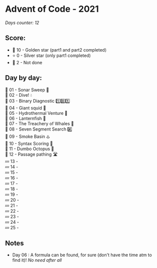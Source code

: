 # Advent of Code - 2021
*Days counter: 12*

## Score:
- :star2: 10 - Golden star (part1 and part2 completed)
- :star: 0 - Silver star (only part1 completed)
- :poop: 2 - Not done

## Day by day:
:star2: 01 - Sonar Sweep :satellite: \
:star2: 02 - Dive! :droplet: \
:star2: 03 - Binary Diagnostic :one::zero::one: \
:star2: 04 - Giant squid :squid: \
:star2: 05 - Hydrothermal Venture :potable_water: \
:star2: 06 - Lanternfish :izakaya_lantern: \
:star2: 07 - The Treachery of Whales :whale: \
:star2: 08 - Seven Segment Search :hash: \
:star2: 09 - Smoke Basin :hotsprings: \
:star2: 10 - Syntax Scoring :symbols: \
:poop: 11 - Dumbo Octopus :octopus: \
:poop: 12 - Passage pathing :motorway: \
:zzz: 13 - \
:zzz: 14 - \
:zzz: 15 - \
:zzz: 16 - \
:zzz: 17 - \
:zzz: 18 - \
:zzz: 19 - \
:zzz: 20 - \
:zzz: 21 - \
:zzz: 22 - \
:zzz: 23 - \
:zzz: 24 - \
:zzz: 25 -

## Notes
- Day 06 : A formula can be found, for sure (don't have the time atm to find it)! *No need after all*

